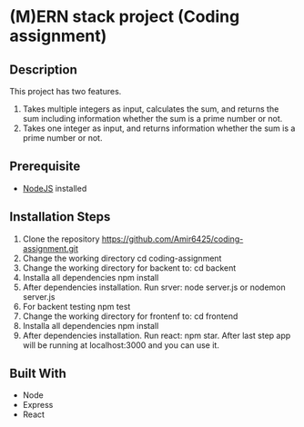 # (M)ERN stack project (Coding assignment)

## Description
This project has two features.
1. Takes multiple integers as input, calculates the sum, and returns the sum including information whether the sum is a prime number or not.
2.  Takes one integer as input, and returns information whether the sum is a prime number or not.

## Prerequisite
- [NodeJS](https://nodejs.dev/) installed

## Installation Steps
1. Clone the repository
    https://github.com/Amir6425/coding-assignment.git
2. Change the working directory 
    cd coding-assignment
3. Change the working directory for backent to:
    cd backent
4. Installa all dependencies
    npm install
5. After dependencies installation. Run srver:
    node server.js or nodemon server.js
6. For backent testing
    npm test
7. Change the working directory for frontenf to:
    cd frontend
8. Installa all dependencies
    npm install
9. After dependencies installation. Run react:
    npm star.
After last step app will be running at localhost:3000 and you can use it.


## Built With

- Node
- Express
- React

